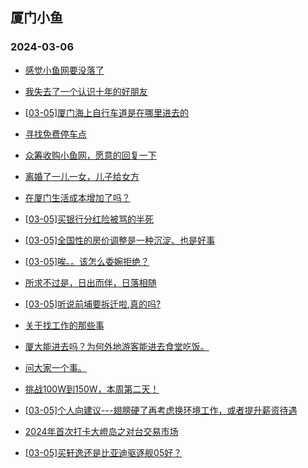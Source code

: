 ## 厦门小鱼 
### 2024-03-06

+ [感觉小鱼网要没落了](http://bbs.xmfish.com/read-htm-tid-18155820.html)

+ [我失去了一个认识十年的好朋友](http://bbs.xmfish.com/read-htm-tid-18156041.html)

+ [[03-05]厦门海上自行车道是在哪里进去的](http://bbs.xmfish.com/read-htm-tid-18155855.html)

+ [寻找免费停车点](http://bbs.xmfish.com/read-htm-tid-18155857.html)

+ [众筹收购小鱼网，愿意的回复一下](http://bbs.xmfish.com/read-htm-tid-18156028.html)

+ [离婚了一儿一女，儿子给女方](http://bbs.xmfish.com/read-htm-tid-18156052.html)

+ [在厦门生活成本增加了吗？](http://bbs.xmfish.com/read-htm-tid-18155851.html)

+ [[03-05]买银行分红险被骂的半死](http://bbs.xmfish.com/read-htm-tid-18155861.html)

+ [[03-05]全国性的房价调整是一种沉淀、也是好事](http://bbs.xmfish.com/read-htm-tid-18155811.html)

+ [[03-05]唉。。该怎么委婉拒绝？](http://bbs.xmfish.com/read-htm-tid-18156089.html)

+ [所求不过是，日出而伴，日落相随](http://bbs.xmfish.com/read-htm-tid-18155866.html)

+ [[03-05]听说前埔要拆迁啦,真的吗?](http://bbs.xmfish.com/read-htm-tid-18156076.html)

+ [关于找工作的那些事](http://bbs.xmfish.com/read-htm-tid-18155983.html)

+ [厦大能进去吗？为何外地游客能进去食堂吃饭。](http://bbs.xmfish.com/read-htm-tid-18156183.html)

+ [问大家一个事。](http://bbs.xmfish.com/read-htm-tid-18156209.html)

+ [挑战100W到150W，本周第二天！](http://bbs.xmfish.com/read-htm-tid-18156025.html)

+ [[03-05]个人向建议---翅膀硬了再考虑换环境工作，或者提升薪资待遇](http://bbs.xmfish.com/read-htm-tid-18156001.html)

+ [2024年首次打卡大嶝岛之对台交易市场](http://bbs.xmfish.com/read-htm-tid-18156136.html)

+ [[03-05]买轩逸还是比亚迪驱逐舰05好？](http://bbs.xmfish.com/read-htm-tid-18156099.html)

